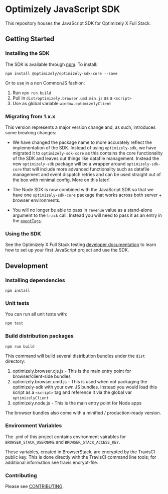 # Optimizely JavaScript SDK

This repository houses the JavaScript SDK for Optimizely X Full Stack.

## Getting Started

### Installing the SDK

The SDK is available through [npm](https://npmjs.com/package/optimizely-sdk-core). To install:

```
npm install @optimizely/optimizely-sdk-core --save
```

Or to use in a non CommonJS fashion:

1. Run `npm run build`
2. Pull in `dist/optimizely.browser.umd.min.js` as a `<script>`
3. Use as global variable `window.optimizelyClient`

### Migrating from 1.x.x

This version represents a major version change and, as such, introduces some breaking changes:

- We have changed the package name to more accurately reflect the implementation of the SDK. Instead of using `optimizely-sdk`, we have migrated it to `optimizely-sdk-core` as this contains the core functionality of the SDK and leaves out things like datafile management. Instead the new `optimizely-sdk` package will be a wrapper around `optimizely-sdk-core` that will include more advanced functionality such as datafile management and event dispatch retries and can be used straight out of the box with minimal config. More on this later!

- The Node SDK is now combined with the JavaScript SDK so that we have one `optimizely-sdk-core` package that works across both server + browser environments.

- You will no longer be able to pass in `revenue` value as a stand-alone argument to the `track` call. Instead you will need to pass it as an entry in the [`eventTags`](https://developers.optimizely.com/x/solutions/sdks/reference/index.html?language=javascript#event-tags).

### Using the SDK
See the Optimizely X Full Stack testing [developer documentation](http://developers.optimizely.com/server/reference/index.html) to learn how to set up your first JavaScript project and use the SDK.

## Development

### Installing dependencies

```npm install```

### Unit tests

You can run all unit tests with:
```
npm test
```

### Build distribution packages

```
npm run build
```

This command will build several distribution bundles under the `dist` directory:
1. optimizely.browser.cjs.js - This is the main entry point for browser/client-side bundles
2. optimizely.browser.umd.js - This is used when not packaging the optimizely-sdk with your own JS bundles. Instead you would load this script as a `<script>` tag and reference it via the global var `optimizelyClient`
3. optimizely.node.js - This is the main entry point for Node apps

The browser bundles also come with a minified / production-ready version.

### Environment Variables

The .yml of this project contains environment vairables for ```BROWSER_STACK_USERNAME``` and ```BROWSER_STACK_ACCESS_KEY```.

These variables, created in BrowserStack, are encrypted by the TravisCI public key. This is done directly with the TravisCI command line tools; for additional information see travis encrypt-file.

### Contributing

Please see [CONTRIBUTING](CONTRIBUTING.md).



